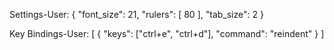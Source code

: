 Settings-User:
{
	"font_size": 21,
	"rulers":
	[
		80
	],
	"tab_size": 2
}

Key Bindings-User:
[
	{ "keys": ["ctrl+e", "ctrl+d"], "command": "reindent" }
]

